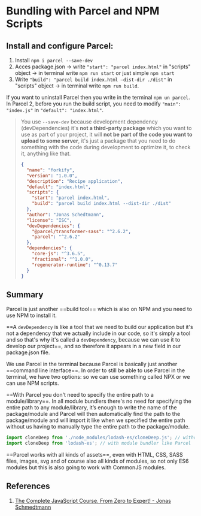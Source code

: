 # Bundling with Parcel and NPM Scripts

## Install and configure Parcel:

1. Install `npm i parcel --save-dev`
2. Acces package.json → write `"start": "parcel index.html"` in "scripts" object → in terminal write `npm run start` or just simple `npm start`
3. Write `"build": "parcel build index.html –dist-dir ./dist"` in "scripts" object → in terminal write `npm run build`.

If you want to uninstall Parcel then you write in the terminal `npm un parcel`. In Parcel 2, before you run the build script, you need to modify `"main": "index.js"` in `"default": "index.html"`.

> You use ```--save-dev``` because development dependency (devDependencies) it's **not a third-party package** which you want to use as part of your project, it will **not be part of the code you want to upload to some server**, it's just a package that you need to do something with the code during development to optimize it, to check it, anything like that.
>
> ```json
> {
>   "name": "forkify",
>   "version": "1.0.0",
>   "description": "Recipe application",
>   "default": "index.html",
>   "scripts": {
>     "start": "parcel index.html",
>     "build": "parcel build index.html --dist-dir ./dist"
>   },
>   "author": "Jonas Schedtmann",
>   "license": "ISC",
>   "devDependencies": {
>     "@parcel/transformer-sass": "^2.6.2",
>     "parcel": "^2.6.2"
>   },
>   "dependencies": {
>     "core-js": "^3.6.5",
>     "fractional": "^1.0.0",
>     "regenerator-runtime": "^0.13.7"
>   }
> }
> ```

## Summary

Parcel is just another ==build tool== which is also on NPM and you need to use NPM to install it.

==A `devDependency` is like a tool that we need to build our application but it's not a dependency that we actually include in our code, so it's simply a tool and so that's why it's called a `devDependency`, because we can use it to develop our project==, and so therefore it appears in a new field in our package.json file.

We use Parcel in the terminal because Parcel is basically just another ==command line interface==. In order to still be able to use Parcel in the terminal, we have two options: so we can use something called NPX or we can use NPM scripts.

==With Parcel you don't need to specify the entire path to a module/library==. In all module bundlers there's no need for specifying the entire path to any module/library, it’s enough to write the name of the package/module and Parcel will then automatically find the path to the package/module and will import it like when we specified the entire path without us having to manually type the entire path to the package/module. 

```js
import cloneDeep from './node_modules/lodash-es/cloneDeep.js'; // without module bundler
import cloneDeep from 'lodash-es'; // with module bundler like Parcel
```

==Parcel works with all kinds of assets==, even with HTML, CSS, SASS files, images, svg and of course also all kinds of modules, so not only ES6 modules but this is also going to work with CommonJS modules.

## References

1. [The Complete JavaScript Course. From Zero to Expert! - Jonas Schmedtmann](https://www.udemy.com/course/the-complete-javascript-course/?utm_source=adwords&utm_medium=udemyads&utm_campaign=JavaScript_v.PROF_la.EN_cc.ROWMTA-B_ti.6368&utm_content=deal4584&utm_term=_._ag_130756014153_._ad_558386196906_._kw__._de_c_._dm__._pl__._ti_dsa-774930039569_._li_1011789_._pd__._&matchtype=&gclid=CjwKCAjwiuuRBhBvEiwAFXKaNCuaAhZ8UB5kIldtb76eeAyfM0SUKeceBq3FKF24pNxDVe-_g0-DPxoCnWwQAvD_BwE)
